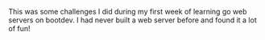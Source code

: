 This was some challenges I did during my first week of learning go web servers on bootdev. I had never built a web server before and found it a lot of fun!
